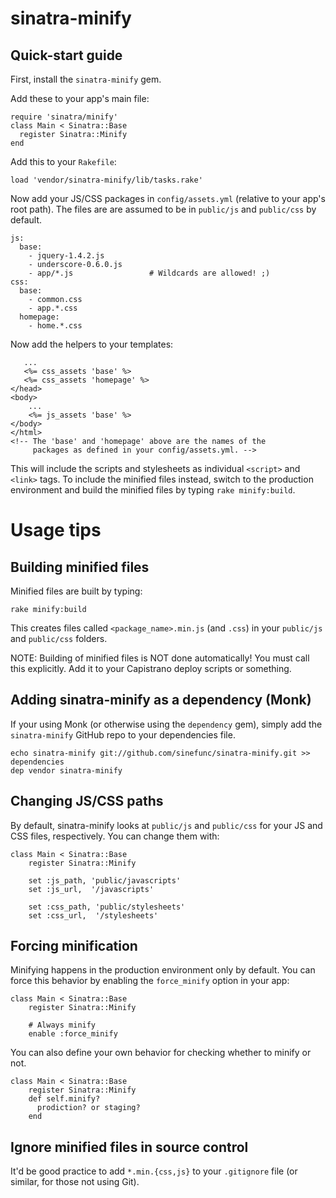 sinatra-minify
==============

Quick-start guide
-----------------

First, install the `sinatra-minify` gem.

Add these to your app's main file:

    require 'sinatra/minify'
    class Main < Sinatra::Base
      register Sinatra::Minify
    end

Add this to your `Rakefile`:

    load 'vendor/sinatra-minify/lib/tasks.rake'

Now add your JS/CSS packages in `config/assets.yml` (relative to your app's root path).
The files are are assumed to be in `public/js` and `public/css` by default.

    js:
      base:
        - jquery-1.4.2.js
        - underscore-0.6.0.js
        - app/*.js                 # Wildcards are allowed! ;)
    css:
      base:
        - common.css
        - app.*.css
      homepage:
        - home.*.css

Now add the helpers to your templates:

       ...
       <%= css_assets 'base' %>
       <%= css_assets 'homepage' %>
    </head>
    <body>
        ...
        <%= js_assets 'base' %>
    </body>
    </html>
    <!-- The 'base' and 'homepage' above are the names of the
         packages as defined in your config/assets.yml. -->

This will include the scripts and stylesheets as individual `<script>` and `<link>` tags.
To include the minified files instead, switch to the production environment and build
the minified files by typing `rake minify:build`.

Usage tips
==========

Building minified files
-----------------------

Minified files are built by typing:

    rake minify:build

This creates files called `<package_name>.min.js` (and `.css`) in your `public/js` and
`public/css` folders.

NOTE: Building of minified files is NOT done automatically! You must call this explicitly.
Add it to your Capistrano deploy scripts or something.

Adding sinatra-minify as a dependency (Monk)
--------------------------------------------

If your using Monk (or otherwise using the `dependency` gem), simply add the
`sinatra-minify` GitHub repo to your dependencies file.

    echo sinatra-minify git://github.com/sinefunc/sinatra-minify.git >> dependencies
    dep vendor sinatra-minify

Changing JS/CSS paths
---------------------

By default, sinatra-minify looks at `public/js` and `public/css` for your JS and CSS files,
respectively. You can change them with:

    class Main < Sinatra::Base
        register Sinatra::Minify

        set :js_path, 'public/javascripts'
        set :js_url,  '/javascripts'

        set :css_path, 'public/stylesheets'
        set :css_url,  '/stylesheets'

Forcing minification
--------------------

Minifying happens in the production environment only by default. You can force this behavior
by enabling the `force_minify` option in your app:

    class Main < Sinatra::Base
        register Sinatra::Minify

        # Always minify
        enable :force_minify

You can also define your own behavior for checking whether to minify or not.

    class Main < Sinatra::Base
        register Sinatra::Minify
        def self.minify?
          prodiction? or staging?
        end

Ignore minified files in source control
---------------------------------------

It'd be good practice to add `*.min.{css,js}` to your `.gitignore` file (or similar,
for those not using Git).

